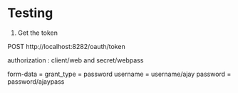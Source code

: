 Testing
==========

1. Get the token

POST
    http://localhost:8282/oauth/token

authorization : client/web and secret/webpass

form-data = 
    grant_type = password
    username = username/ajay
    password = password/ajaypass